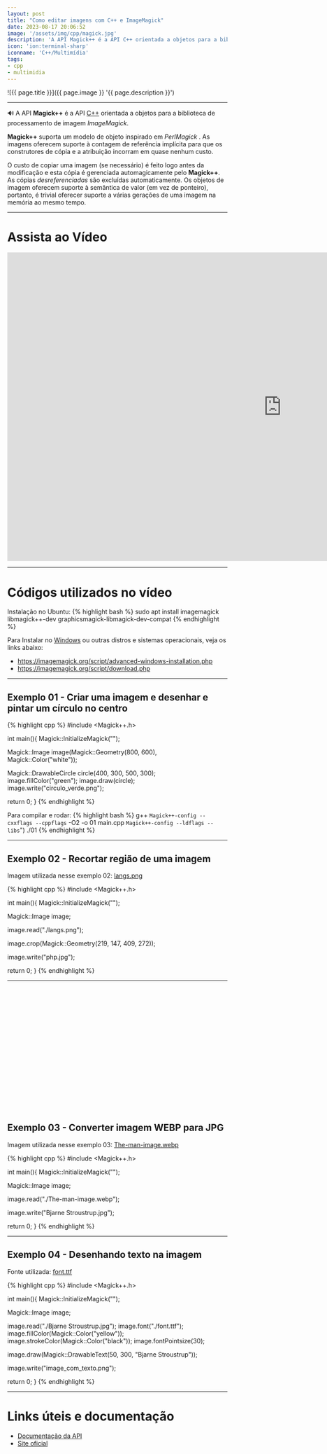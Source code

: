 ```yaml
---
layout: post
title: "Como editar imagens com C++ e ImageMagick"
date: 2023-08-17 20:06:52
image: '/assets/img/cpp/magick.jpg'
description: 'A API Magick++ é a API C++ orientada a objetos para a biblioteca de processamento de imagem ImageMagick.'
icon: 'ion:terminal-sharp'
iconname: 'C++/Multimídia'
tags:
- cpp
- multimidia
---
```


![{{ page.title }}]({{ page.image }} '{{ page.description }}')

---

🔊 A API **Magick++** é a API [C++](https://terminalroot.com.br/tags#cpp) orientada a objetos para a biblioteca de processamento de imagem *ImageMagick*.

**Magick++** suporta um modelo de objeto inspirado em *PerlMagick* . As imagens oferecem suporte à contagem de referência implícita para que os construtores de cópia e a atribuição incorram em quase nenhum custo. 

O custo de copiar uma imagem (se necessário) é feito logo antes da modificação e esta cópia é gerenciada automagicamente pelo **Magick++**. As cópias *desreferenciadas* são excluídas automaticamente. Os objetos de imagem oferecem suporte à semântica de valor (em vez de ponteiro), portanto, é trivial oferecer suporte a várias gerações de uma imagem na memória ao mesmo tempo.

---

# Assista ao Vídeo
<iframe width="1253" height="705" src="https://www.youtube.com/embed/zuukk0eK1Gs" title="YouTube video player" frameborder="0" allow="accelerometer; autoplay; clipboard-write; encrypted-media; gyroscope; picture-in-picture" allowfullscreen></iframe>

---

# Códigos utilizados no vídeo

Instalação no Ubuntu:
{% highlight bash %}
sudo apt install imagemagick libmagick++-dev graphicsmagick-libmagick-dev-compat
{% endhighlight %}

Para Instalar no [Windows]() ou outras distros e sistemas operacionais, veja os links abaixo:
+ <https://imagemagick.org/script/advanced-windows-installation.php>
+ <https://imagemagick.org/script/download.php>

---

## Exemplo 01 - Criar uma imagem e desenhar e pintar um círculo no centro

{% highlight cpp %}
#include <Magick++.h>

int main(){
  Magick::InitializeMagick("");

  Magick::Image image(Magick::Geometry(800, 600), Magick::Color("white"));

  Magick::DrawableCircle circle(400, 300, 500, 300);
  image.fillColor("green");
  image.draw(circle);
  image.write("circulo_verde.png");

  return 0;
}
{% endhighlight %}

Para compilar e rodar:
{% highlight bash %}
g++ `Magick++-config --cxxflags --cppflags` -O2 -o 01 main.cpp `Magick++-config --ldflags --libs`")
./01
{% endhighlight %}

---

## Exemplo 02 - Recortar região de uma imagem
Imagem utilizada nesse exemplo 02: [langs.png](/assets/img/cpp/magick/langs.png)


{% highlight cpp %}
#include <Magick++.h>

int main(){
  Magick::InitializeMagick("");

  Magick::Image image;

  image.read("./langs.png");

  image.crop(Magick::Geometry(219, 147, 409, 272));

  image.write("php.jpg");

  return 0;
}
{% endhighlight %}

---


<!-- SQUARE - GAMES ROOT -->
<script async src="//pagead2.googlesyndication.com/pagead/js/adsbygoogle.js"></script>
<ins class="adsbygoogle"
style="display:inline-block;width:336px;height:280px"
data-ad-client="ca-pub-2838251107855362"
data-ad-slot="5351066970"></ins>
<script>
(adsbygoogle = window.adsbygoogle || []).push({});
</script>

## Exemplo 03 - Converter imagem WEBP para JPG
Imagem utilizada nesse exemplo 03: [The-man-image.webp](/assets/img/cpp/magick/The-man-image.webp)

{% highlight cpp %}
#include <Magick++.h>

int main(){
  Magick::InitializeMagick("");

  Magick::Image image;

  image.read("./The-man-image.webp");

  image.write("Bjarne Stroustrup.jpg");

  return 0;
}
{% endhighlight %}

---

## Exemplo 04 - Desenhando texto na imagem
Fonte utilizada: [font.ttf](/assets/img/cpp/magick/font.ttf)

{% highlight cpp %}
#include <Magick++.h>

int main(){
  Magick::InitializeMagick("");

  Magick::Image image;

  image.read("./Bjarne Stroustrup.jpg");
  image.font("./font.ttf");
  image.fillColor(Magick::Color("yellow"));
  image.strokeColor(Magick::Color("black"));
  image.fontPointsize(30);

  image.draw(Magick::DrawableText(50, 300, "Bjarne Stroustrup"));

  image.write("image_com_texto.png");

  return 0;
}
{% endhighlight %}

---

# Links úteis e documentação
+ [Documentação da API](https://imagemagick.org/script/magick++.php)
+ [Site oficial](https://imagemagick.org/)



